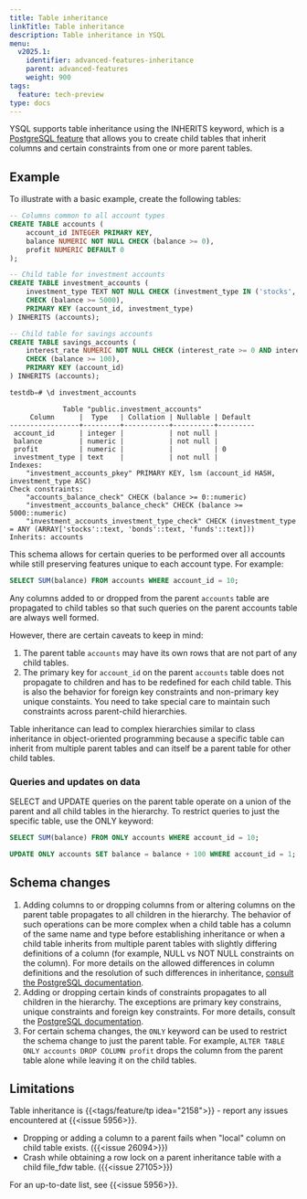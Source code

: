 ```yaml
---
title: Table inheritance
linkTitle: Table inheritance
description: Table inheritance in YSQL
menu:
  v2025.1:
    identifier: advanced-features-inheritance
    parent: advanced-features
    weight: 900
tags:
  feature: tech-preview
type: docs
---
```


YSQL supports table inheritance using the INHERITS keyword, which is a [PostgreSQL feature](https://www.postgresql.org/docs/current/ddl-inherit.html) that allows you to create child tables that inherit columns and certain constraints from one or more parent tables.

## Example

To illustrate with a basic example, create the following tables:

```sql
-- Columns common to all account types
CREATE TABLE accounts (
    account_id INTEGER PRIMARY KEY,
    balance NUMERIC NOT NULL CHECK (balance >= 0),
    profit NUMERIC DEFAULT 0
);

-- Child table for investment accounts
CREATE TABLE investment_accounts (
    investment_type TEXT NOT NULL CHECK (investment_type IN ('stocks', 'bonds', 'funds')),
    CHECK (balance >= 5000),
    PRIMARY KEY (account_id, investment_type) 
) INHERITS (accounts);

-- Child table for savings accounts
CREATE TABLE savings_accounts (
    interest_rate NUMERIC NOT NULL CHECK (interest_rate >= 0 AND interest_rate <= 0.1),
    CHECK (balance >= 100),
    PRIMARY KEY (account_id) 
) INHERITS (accounts);
```

```sql
testdb=# \d investment_accounts
```

```output
             Table "public.investment_accounts"
     Column      |  Type   | Collation | Nullable | Default
-----------------+---------+-----------+----------+---------
 account_id      | integer |           | not null |
 balance         | numeric |           | not null |
 profit          | numeric |           |          | 0
 investment_type | text    |           | not null |
Indexes:
    "investment_accounts_pkey" PRIMARY KEY, lsm (account_id HASH, investment_type ASC)
Check constraints:
    "accounts_balance_check" CHECK (balance >= 0::numeric)
    "investment_accounts_balance_check" CHECK (balance >= 5000::numeric)
    "investment_accounts_investment_type_check" CHECK (investment_type = ANY (ARRAY['stocks'::text, 'bonds'::text, 'funds'::text]))
Inherits: accounts
```

This schema allows for certain queries to be performed over all accounts while still preserving features unique to each account type. For example:

```sql
SELECT SUM(balance) FROM accounts WHERE account_id = 10;
```

Any columns added to or dropped from the parent `accounts` table are propagated to child tables so that such queries on the parent accounts table are always well formed.

However, there are certain caveats to keep in mind:

1. The parent table `accounts` may have its own rows that are not part of any child tables.
1. The primary key for `account_id` on the parent `accounts` table does not propagate to children and has to be redefined for each child table. This is also the behavior for foreign key constraints and non-primary key unique constaints. You need to take special care to maintain such constraints across parent-child hierarchies.

Table inheritance can lead to complex hierarchies similar to class inheritance in object-oriented programming because a specific table can inherit from multiple parent tables and can itself be a parent table for other child tables.

### Queries and updates on data

SELECT and UPDATE queries on the parent table operate on a union of the parent and all child tables in the hierarchy. To restrict queries to just the specific table, use the ONLY keyword:

```sql
SELECT SUM(balance) FROM ONLY accounts WHERE account_id = 10;

UPDATE ONLY accounts SET balance = balance + 100 WHERE account_id = 1;
```

## Schema changes

1. Adding columns to or dropping columns from  or altering columns on the parent table propagates to all children in the hierarchy. The behavior of such operations can be more complex when a child table has a column of the same name and type before establishing inheritance or when a child table inherits from multiple parent tables with slightly differing definitions of a column (for example, NULL vs NOT NULL constraints on the column). For more details on the allowed differences in column definitions and the resolution of such differences in inheritance, [consult the PostgreSQL documentation](https://www.postgresql.org/docs/current/ddl-inherit.html).
2. Adding or dropping certain kinds of constraints propagates to all children in the hierarchy. The exceptions are primary key constrains, unique constraints and foreign key constraints. For more details, consult the [PostgreSQL documentation](https://www.postgresql.org/docs/current/ddl-inherit.html).
3. For certain schema changes, the `ONLY` keyword can be used to restrict the schema change to just the parent table. For example, `ALTER TABLE ONLY accounts DROP COLUMN profit` drops the column from the parent table alone while leaving it on the child tables.

## Limitations

Table inheritance is {{<tags/feature/tp idea="2158">}} - report any issues encountered at {{<issue 5956>}}.

- Dropping or adding a column to a parent fails when "local" column on child table exists. ({{<issue 26094>}})
- Crash while obtaining a row lock on a parent inheritance table with a child file_fdw table. ({{<issue 27105>}})

For an up-to-date list, see {{<issue 5956>}}.
